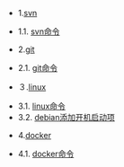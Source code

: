 * 1.[svn](01.0.md)
 - 1.1. [svn命令](01.1.md)
* 2.[git](02.0.md)
 - 2.1. [git命令](02.1.md)
* ３.[linux](0３.0.md)
 - 3.1. [linux命令](03.1.md)
 - 3.2. [debian添加开机启动项](03.2.md)
* 4.[docker](04.0.md)
 - 4.1. [docker命令](04.1.md)
